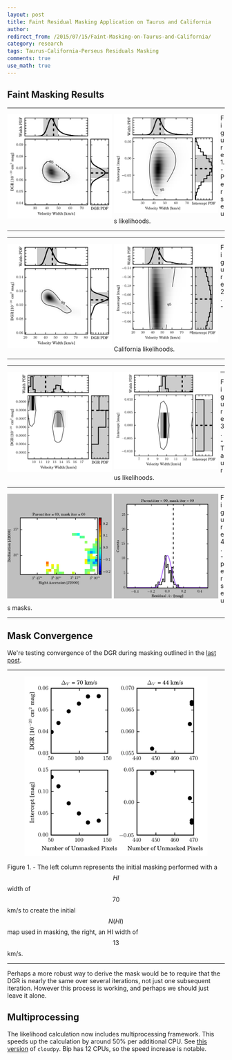 ```yaml
---
layout: post
title: Faint Residual Masking Application on Taurus and California
author:
redirect_from: /2015/07/15/Faint-Masking-on-Taurus-and-California/
category: research
tags: Taurus-California-Perseus Residuals Masking
comments: true
use_math: true
---
```


## Faint Masking Results



***

<img src="/images/2015-07-15/perseus_planck_binned_fineres_likelihood_wd.png" style="float: left; width: 48%; margin-right: 1%; margin-bottom: 0.5em;"/>

<img src="/images/2015-07-15/perseus_planck_binned_fineres_likelihood_wi.png" style="float: left; width: 48%; margin-right: 1%; margin-bottom: 0.5em;"/>

Figure 1. - Perseus likelihoods.

***

***

<img src="/images/2015-07-15/california_planck_binned_fineres_likelihood_wd.png" style="float: left; width: 48%; margin-right: 1%; margin-bottom: 0.5em;"/>

<img src="/images/2015-07-15/california_planck_binned_fineres_likelihood_wi.png" style="float: left; width: 48%; margin-right: 1%; margin-bottom: 0.5em;"/>

Figure 2. - California likelihoods.

***

***

<img src="/images/2015-07-15/taurus_planck_binned_fineres_likelihood_wd.png" style="float: left; width: 48%; margin-right: 1%; margin-bottom: 0.5em;"/>

<img src="/images/2015-07-15/taurus_planck_binned_fineres_likelihood_wi.png" style="float: left; width: 48%; margin-right: 1%; margin-bottom: 0.5em;"/>

***

Figure 3. - Taurus likelihoods.

***

<img src="/images/2015-07-15/perseus_lee12_binned_coarseres_residual_maps.gif"  style="float: left; width: 48%; margin-right: 1%; margin-bottom: 0.5em;"/>

<img src="/images/2015-07-15/perseus_lee12_binned_coarseres_residual_hists.gif"   style="float: left; width: 48%; margin-right: 1%; margin-bottom: 0.5em;"/>

Figure 4. - perseus masks.

***



## Mask Convergence

We're testing convergence of the DGR during masking outlined in the [last
post](/research/2015/07/13/Faint-Masking-2/#convergence).

***

<figure>
  <img src="/images/2015-07-15/perseus_planck_binned_fineres_dgr_intercept_progress.png" style="width: 100%"> 
</figure>

Figure 1. - The left column represents the initial masking performed with a
$$HI$$ width of $$70$$ km/s to create the initial $$N(HI)$$ map used in
masking, the right, an HI width of $$13$$ km/s.

***

Perhaps a more robust way to derive the mask would be to require that the DGR
is nearly the same over several iterations, not just one subsequent iteration.
However this process is working, and perhaps we should just leave it alone.


## Multiprocessing

The likelihood calculation now includes multiprocessing framework. This speeds
up the calculation by around 50% per additional CPU. See [this
version](https://bitbucket.org/ezbc/python_modules/src/e1ce9629925c99ae0857946a2e5baf888216bb6b/cloudpy.py?at=master#cl-1661)
of ``cloudpy``. Bip has 12 CPUs, so the speed increase is notable.



